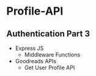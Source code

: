 # Profile-API

## Authentication Part 3

- Express JS
  - Middleware Functions
- Goodreads APIs
  - Get User Profile API
